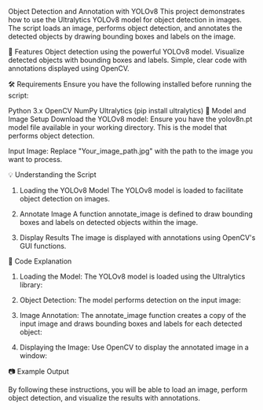 Object Detection and Annotation with YOLOv8
This project demonstrates how to use the Ultralytics YOLOv8 model for object detection in images. The script loads an image, performs object detection, and annotates the detected objects by drawing bounding boxes and labels on the image.

🚀 Features
Object detection using the powerful YOLOv8 model.
Visualize detected objects with bounding boxes and labels.
Simple, clear code with annotations displayed using OpenCV.

🛠 Requirements
Ensure you have the following installed before running the script:

Python 3.x
OpenCV
NumPy
Ultralytics (pip install ultralytics)
📂 Model and Image Setup
Download the YOLOv8 model: Ensure you have the yolov8n.pt model file available in your working directory. This is the model that performs object detection.

Input Image: Replace "Your_image_path.jpg" with the path to the image you want to process.

💡 Understanding the Script
1. Loading the YOLOv8 Model
The YOLOv8 model is loaded to facilitate object detection on images.

2. Annotate Image
A function annotate_image is defined to draw bounding boxes and labels on detected objects within the image.

3. Display Results
The image is displayed with annotations using OpenCV's GUI functions.

📜 Code Explanation
1. Loading the Model:
The YOLOv8 model is loaded using the Ultralytics library:


2. Object Detection:
The model performs detection on the input image:

3. Image Annotation:
The annotate_image function creates a copy of the input image and draws bounding boxes and labels for each detected object:


4. Displaying the Image:
Use OpenCV to display the annotated image in a window:

📷 Example Output

By following these instructions, you will be able to load an image, perform object detection, and visualize the results with annotations.
